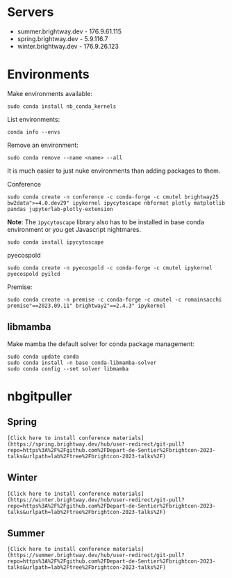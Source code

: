 # Servers

* summer.brightway.dev - 176.9.61.115
* spring.brightway.dev - 5.9.116.7
* winter.brightway.dev - 176.9.26.123

# Environments

Make environments available:

    sudo conda install nb_conda_kernels

List environments:

    conda info --envs

Remove an environment:

    sudo conda remove --name <name> --all

It is much easier to just nuke environments than adding packages to them.

Conference

    sudo conda create -n conference -c conda-forge -c cmutel brightway25 bw2data">=4.0.dev29" ipykernel ipycytoscape nbformat plotly matplotlib pandas jupyterlab-plotly-extension

**Note**: The `ipycytoscape` library also has to be installed in base conda environment or you get Javascript nightmares.

    sudo conda install ipycytoscape

pyecospold

    sudo conda create -n pyecospold -c conda-forge -c cmutel ipykernel pyecospold pyilcd

Premise:

    sudo conda create -n premise -c conda-forge -c cmutel -c romainsacchi premise"==2023.09.11" brightway2"==2.4.3" ipykernel

## libmamba

Make mamba the default solver for conda package management:

    sudo conda update conda
    sudo conda install -n base conda-libmamba-solver
    sudo conda config --set solver libmamba

# nbgitpuller

## Spring

`[Click here to install conference materials](https://spring.brightway.dev/hub/user-redirect/git-pull?repo=https%3A%2F%2Fgithub.com%2FDepart-de-Sentier%2Fbrightcon-2023-talks&urlpath=lab%2Ftree%2Fbrightcon-2023-talks%2F)`

## Winter

`[Click here to install conference materials](https://winter.brightway.dev/hub/user-redirect/git-pull?repo=https%3A%2F%2Fgithub.com%2FDepart-de-Sentier%2Fbrightcon-2023-talks&urlpath=lab%2Ftree%2Fbrightcon-2023-talks%2F)`

## Summer

`[Click here to install conference materials](https://summer.brightway.dev/hub/user-redirect/git-pull?repo=https%3A%2F%2Fgithub.com%2FDepart-de-Sentier%2Fbrightcon-2023-talks&urlpath=lab%2Ftree%2Fbrightcon-2023-talks%2F)`
